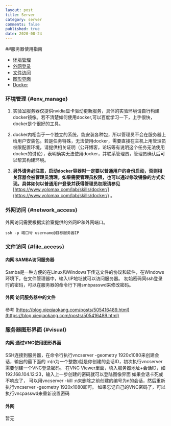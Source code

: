 ```yaml
---
layout: post
title: Server
category: server
comments: false
published: true
date: 2020-08-24
---
```


##服务器使用指南
* [环境管理](#env_manage)
* [外网登录](#network_access)
* [文件访问](#file_access)
* [图形界面](#visual)
* [Docker](https://www.yolomax.com/lab/skills/docker/)


### 环境管理 {#env_manage}

1. 实验室服务器仅提供nvidia显卡驱动更新服务，具体的实验环境请自行构建docker镜像。若不清楚如何使用docker,可以百度学习一下，上手很快，docker是个很好的工具。

2. docker内相当于一个独立的系统，能安装各种包，所以管理员不会在服务器上给用户安装包。若是任务特殊，无法使用docker，需要直接在主机上用管理员权限配置环境，请提供相关证明（公开博客，论坛等有说明这个任务无法使用docker的讨论），表明确实无法使用docker，并联系管理员，管理员确认后可以帮其构建环境。

3. **另外请务必注意，启动docker容器时一定要以普通用户的身份启动，否则相关容器会被管理员清理。如果需要管理员权限，也可以通过修改镜像的方式实现。具体如何以普通用户登录并获得管理员权限请参见** [https://www.yolomax.com/lab/skills/docker/](https://www.yolomax.com/lab/skills/docker/) 。


### 外网访问 {#network_access}

外网访问需要根据实验室提供的外网IP和外网端口。
``` shell
ssh -p 端口号 username@目标服务器IP
```

### 文件访问 {#file_access}

#### 内网 SAMBA访问服务器
Samba是一种方便的在Linux和Windows下传送文件的协议和软件，在WIndows环境下，在文件管理器中，输入\\IP地址就可以访问服务器。 初始密码同ssh登录时的密码，可以在服务器的命令行下用smbpasswd来修改密码。

#### 外网 访问服务器中的文件

参考 [https://blog.xieqiaokang.com/posts/505416489.html](https://blog.xieqiaokang.com/posts/505416489.html)


### 服务器图形界面 {#visual}

#### 内网 通过VNC使用图形界面

SSH连接到服务器，在命令行执行vncserver -geometry 1920x1080来创建会话，输出的最下面的 :n(n为一个整数)就是你创建的会话ID，初次执行vncserver需要创建一个VNC登录密码。
在VNC Viewer里面，填入服务器地址+会话ID，如192.168.104.12:23，输入上一步创建的密码就可以登陆图像界面
如果会话卡死或不响应了， 可以用vncserver -kill :n来删除之前创建的编号为n的会话，然后重新执行vncserver -geometry 1920x1080即可。
如果忘记自己的VNC密码了，可以执行vncpasswd来重新设置密码

#### 外网

暂无

